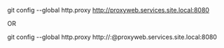 git config --global http.proxy http://proxyweb.services.site.local:8080

OR

git config --global http.proxy http://<proxyuser>:<proxypwd>@proxyweb.services.site.local:8080
